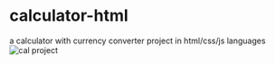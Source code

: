 # calculator-html
a calculator with currency converter project in html/css/js languages
![cal project](https://github.com/IbrahemAbusedo/calculator-html/assets/55332243/5d13e801-f32a-4936-b82c-c6e95bd314be)
